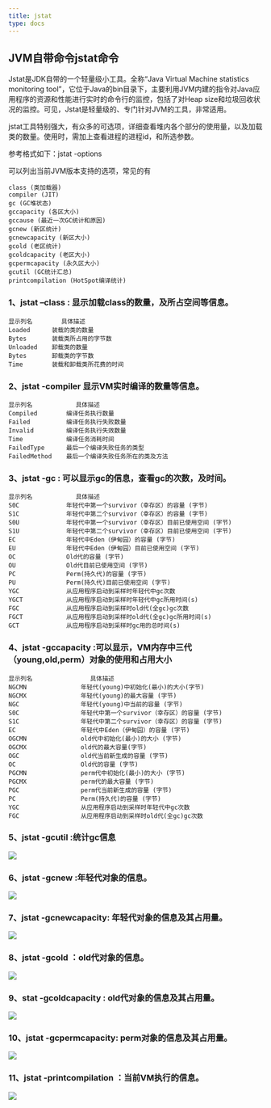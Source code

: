 ```yaml
---
title: jstat
type: docs
---
```


## JVM自带命令jstat命令 ##
Jstat是JDK自带的一个轻量级小工具。全称“Java Virtual Machine statistics monitoring tool”，它位于Java的bin目录下，主要利用JVM内建的指令对Java应用程序的资源和性能进行实时的命令行的监控，包括了对Heap size和垃圾回收状况的监控。可见，Jstat是轻量级的、专门针对JVM的工具，非常适用。

jstat工具特别强大，有众多的可选项，详细查看堆内各个部分的使用量，以及加载类的数量。使用时，需加上查看进程的进程id，和所选参数。

参考格式如下：jstat -options

可以列出当前JVM版本支持的选项，常见的有

	class (类加载器)
	compiler (JIT)
	gc (GC堆状态)
	gccapacity (各区大小)
	gccause (最近一次GC统计和原因)
	gcnew (新区统计)
	gcnewcapacity (新区大小)
	gcold (老区统计)
	gcoldcapacity (老区大小)
	gcpermcapacity (永久区大小)
	gcutil (GC统计汇总)
	printcompilation (HotSpot编译统计)

### 1、jstat –class<pid> : 显示加载class的数量，及所占空间等信息。 ###


	显示列名		具体描述
	Loaded		装载的类的数量
	Bytes   	装载类所占用的字节数
	Unloaded 	卸载类的数量
	Bytes		卸载类的字节数
	Time 		装载和卸载类所花费的时间

### 2、jstat -compiler <pid>显示VM实时编译的数量等信息。 ###


	显示列名			具体描述
	Compiled		编译任务执行数量
	Failed			编译任务执行失败数量
	Invalid			编译任务执行失效数量
	Time			编译任务消耗时间
	FailedType		最后一个编译失败任务的类型
	FailedMethod	最后一个编译失败任务所在的类及方法

### 3、jstat -gc <pid>: 可以显示gc的信息，查看gc的次数，及时间。 ###

	显示列名			具体描述
	S0C				年轻代中第一个survivor（幸存区）的容量 (字节)
	S1C				年轻代中第二个survivor（幸存区）的容量 (字节)
	S0U   			年轻代中第一个survivor（幸存区）目前已使用空间 (字节)
	S1U     		年轻代中第二个survivor（幸存区）目前已使用空间 (字节)
	EC      		年轻代中Eden（伊甸园）的容量 (字节)
	EU       		年轻代中Eden（伊甸园）目前已使用空间 (字节)
	OC        		Old代的容量 (字节)
	OU      		Old代目前已使用空间 (字节)
	PC    			Perm(持久代)的容量 (字节)
	PU				Perm(持久代)目前已使用空间 (字节)
	YGC    			从应用程序启动到采样时年轻代中gc次数
	YGCT   			从应用程序启动到采样时年轻代中gc所用时间(s)
	FGC   			从应用程序启动到采样时old代(全gc)gc次数
	FGCT    		从应用程序启动到采样时old代(全gc)gc所用时间(s)
	GCT				从应用程序启动到采样时gc用的总时间(s)

### 4、jstat -gccapacity <pid>:可以显示，VM内存中三代（young,old,perm）对象的使用和占用大小 ###

	显示列名				具体描述
	NGCMN				年轻代(young)中初始化(最小)的大小(字节)
	NGCMX    			年轻代(young)的最大容量 (字节)
	NGC    				年轻代(young)中当前的容量 (字节)
	S0C  				年轻代中第一个survivor（幸存区）的容量 (字节)
	S1C      			年轻代中第二个survivor（幸存区）的容量 (字节)
	EC     				年轻代中Eden（伊甸园）的容量 (字节)
	OGCMN     			old代中初始化(最小)的大小 (字节)
	OGCMX      			old代的最大容量(字节)
	OGC					old代当前新生成的容量 (字节)
	OC     				Old代的容量 (字节)
	PGCMN   			perm代中初始化(最小)的大小 (字节)
	PGCMX    			perm代的最大容量 (字节)  
	PGC      			perm代当前新生成的容量 (字节)
	PC    				Perm(持久代)的容量 (字节)
	YGC   				从应用程序启动到采样时年轻代中gc次数
	FGC					从应用程序启动到采样时old代(全gc)gc次数

### 5、jstat -gcutil <pid>:统计gc信息 ###

![]( image/5.png)

### 6、jstat -gcnew <pid>:年轻代对象的信息。 ###

![]( image/6.png)

### 7、jstat -gcnewcapacity<pid>: 年轻代对象的信息及其占用量。 ###

![]( image/7.png)

### 8、jstat -gcold <pid>：old代对象的信息。 ###

![]( image/8.png)

### 9、stat -gcoldcapacity <pid>: old代对象的信息及其占用量。 ###

![]( image/9.png)

### 10、jstat -gcpermcapacity<pid>: perm对象的信息及其占用量。 ###

![]( image/10.png)

### 11、jstat -printcompilation <pid>：当前VM执行的信息。 ###

![]( image/11.png)
